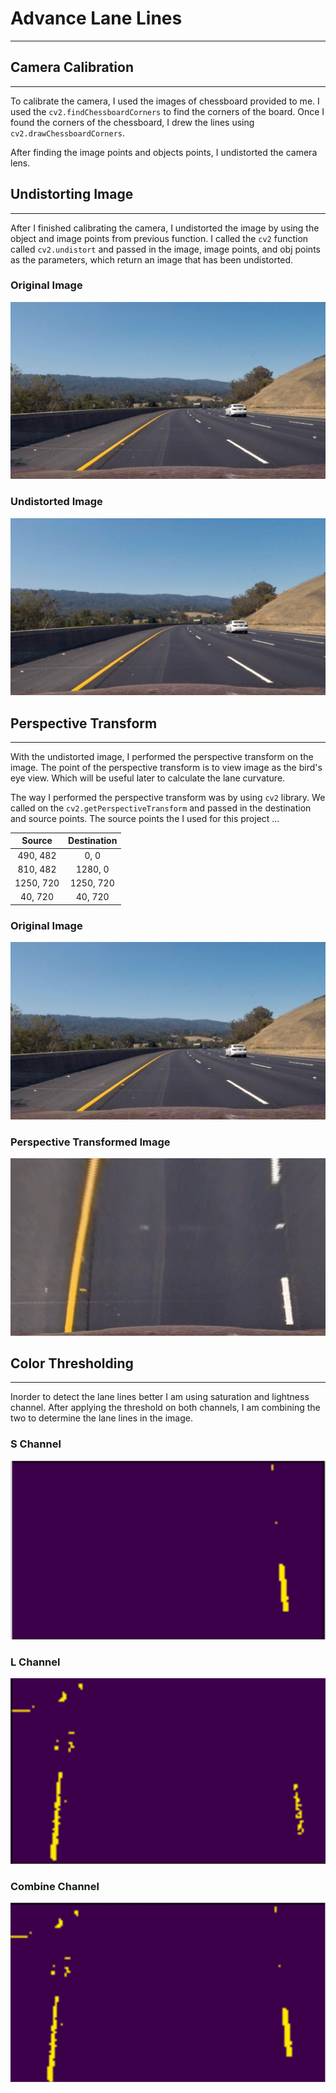 [//]: # (Image References)

[image1]: ./examples/original.png "Original Image"
[image2]: ./examples/undistorted.png "Undistorted"
[image3]: ./examples/perspective_transform_img.jpg "Perspective Transformed Image"
[image4]: ./examples/l-channel.png "L Channel"
[image5]: ./examples/s-channel.png "S Channel"
[image6]: ./examples/combine-channel.png "Combine Channel"
[video1]: ./project_video.mp4 "Video"

# Advance Lane Lines 
---

## Camera Calibration
---

To calibrate the camera, I used the images of chessboard provided to me. I used the `cv2.findChessboardCorners` to find the corners of the board. Once I found the corners of the chessboard, I drew the lines using `cv2.drawChessboardCorners`.

After finding the image points and objects points, I undistorted the camera lens.

## Undistorting Image
---

After I finished calibrating the camera, I undistorted the image by using the object and image points from previous function. I called the `cv2` function called `cv2.undistort` and passed in the image, image points, and obj points as the parameters, which return an image that has been undistorted.

### Original Image 
![alt text][image1]

### Undistorted Image 
![alt text][image2]

## Perspective Transform 
---

With the undistorted image, I performed the perspective transform on the image. The point of the perspective transform is to view image as the bird's eye view. Which will be useful later to calculate the lane curvature. 

The way I performed the perspective transform was by using `cv2` library. We called on the `cv2.getPerspectiveTransform` and passed in the destination and source points. The source points the I used for this project ...

| Source        | Destination   | 
|:-------------:|:-------------:| 
| 490, 482      | 0, 0          | 
| 810, 482      | 1280, 0       |
| 1250, 720     | 1250, 720     |
| 40, 720       | 40, 720       |

### Original Image 
![alt text][image1]

### Perspective Transformed Image 
![alt text][image3]

## Color Thresholding
---

Inorder to detect the lane lines better I am using saturation and lightness channel.  After applying the threshold on both channels, I am combining the two to determine the lane lines in the image.

### S Channel
![alt text][image4]

### L Channel
![alt text][image5]

### Combine Channel
![alt text][image6]
